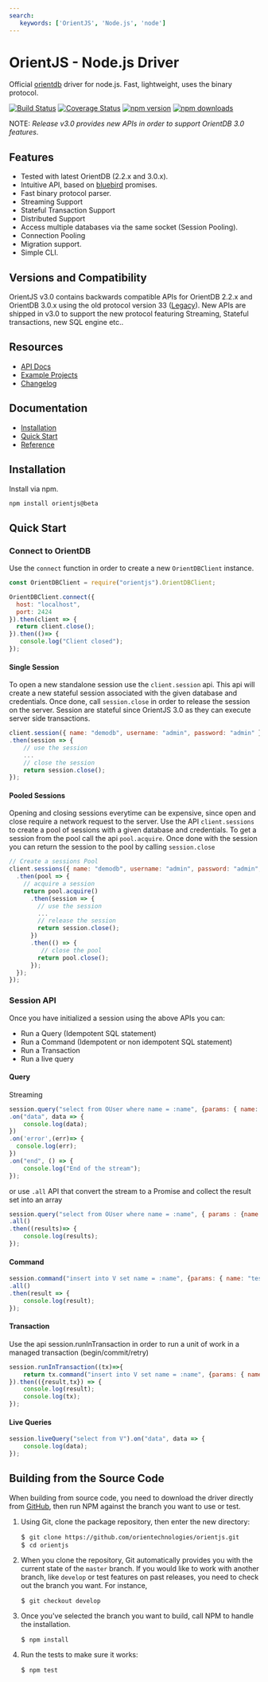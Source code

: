 ```yaml
---
search:
   keywords: ['OrientJS', 'Node.js', 'node']
---
```


# OrientJS - Node.js Driver

Official [orientdb](http://www.orientechnologies.com/orientdb/) driver for node.js. Fast, lightweight, uses the binary protocol.

[![Build Status](https://travis-ci.org/orientechnologies/orientjs.svg?branch=develop)](https://travis-ci.org/orientechnologies/orientjs)
[![Coverage Status](https://coveralls.io/repos/github/orientechnologies/orientjs/badge.svg?branch=develop)](https://coveralls.io/github/orientechnologies/orientjs?branch=develop)
[![npm version](https://img.shields.io/npm/v/orientjs/beta.svg?style=flat-square)](https://www.npmjs.com/package/orientjs)
[![npm downloads](https://img.shields.io/npm/dm/orientjs.svg?style=flat-square)](https://www.npmjs.com/package/orientjs)


NOTE: _Release v3.0 provides new APIs in order to support OrientDB 3.0 features_.

## Features

- Tested with latest OrientDB (2.2.x and 3.0.x).
- Intuitive API, based on [bluebird](https://github.com/petkaantonov/bluebird) promises.
- Fast binary protocol parser.
- Streaming Support
- Stateful Transaction Support
- Distributed Support
- Access multiple databases via the same socket (Session Pooling).
- Connection Pooling
- Migration support.
- Simple CLI.

## Versions and Compatibility

OrientJS v3.0 contains backwards compatible APIs for OrientDB 2.2.x and OrientDB 3.0.x using the old protocol version 33 ([Legacy](OrientJS-Legacy.md)). New APIs are shipped in v3.0 to support the new protocol featuring Streaming, Stateful transactions, new SQL engine etc..



## Resources


- [API Docs](http://orientdb.com/docs/last/orientjs/OrientJS.html)
- [Example Projects](https://github.com/orientechnologies/orientjs-example)
- [Changelog](https://github.com/orientechnologies/orientjs/blob/master/CHANGELOG.md)



## Documentation

- [Installation](#installation)
- [Quick Start](#quick-start)
- [Reference](Reference.md)


## Installation

Install via npm.

```sh
npm install orientjs@beta
```

## Quick Start

### Connect to OrientDB

Use the `connect` function in order to create a new `OrientDBClient` instance.

```js
const OrientDBClient = require("orientjs").OrientDBClient;

OrientDBClient.connect({
  host: "localhost",
  port: 2424
}).then(client => {
  return client.close();
}).then(()=> {
   console.log("Client closed");
});
```



#### Single Session

To open a new standalone session use the `client.session` api. This api will create a new stateful session associated with the given database and credentials. Once done, call `session.close` in order to release the session on the server. Session are stateful since OrientJS 3.0 as they can execute server side transactions.


```js
client.session({ name: "demodb", username: "admin", password: "admin" })
.then(session => {
	// use the session
	... 
	// close the session
	return session.close();
});
```



#### Pooled Sessions

Opening and closing sessions everytime can be expensive, since open and close require a network request to the server. Use the API `client.sessions` to create a pool of sessions with a given database and credentials. To get a session from the pool call the api `pool.acquire`. Once done with the session you can return the session to the pool by calling `session.close`


```js
// Create a sessions Pool
client.sessions({ name: "demodb", username: "admin", password: "admin", pool: { max: 10} })
  .then(pool => {
    // acquire a session
    return pool.acquire()
      .then(session => {
        // use the session
        ...
        // release the session
        return session.close();
      })
      .then(() => {
      	 // close the pool
        return pool.close();
      });
  });
});
```

### Session API

Once you have initialized a session using the above APIs you can:

- Run a Query (Idempotent SQL statement)
- Run a Command (Idempotent or non idempotent SQL statement)
- Run a Transaction
- Run a live query


#### Query


Streaming

```js
session.query("select from OUser where name = :name", {params: { name: "admin" }})
.on("data", data => {
	console.log(data);
})
.on('error',(err)=> {
  console.log(err);
})
.on("end", () => {
	console.log("End of the stream");
});
```


or use `.all` API that convert the stream to a Promise and collect the result set into an array

```js
session.query("select from OUser where name = :name", { params : {name: "admin" }})
.all()
.then((results)=> {
	console.log(results);
});
```

#### Command

```js
session.command("insert into V set name = :name", {params: { name: "test" }})
.all()
.then(result => {
	console.log(result);
});
```

#### Transaction

Use the api session.runInTransaction in order to run a unit of work in a managed transaction (begin/commit/retry)

```js
session.runInTransaction((tx)=>{
	return tx.command("insert into V set name = :name", {params: { name: "test" }}).all()
}).then(({result,tx}) => {
	console.log(result);
	console.log(tx);
});
```

#### Live Queries


```js
session.liveQuery("select from V").on("data", data => {
	console.log(data);
});
```



## Building from the Source Code

When building from source code, you need to download the driver directly from [GitHub](https://github.com/orientechnologies/orientjs), then run NPM against the branch you want to use or test.

1. Using Git, clone the package repository, then enter the new directory:

   <pre>
   $ <code class="lang-sh userinput">git clone https://github.com/orientechnologies/orientjs.git</code>
   $ <code class="lang-sh userinput">cd orientjs</code>
   </pre>

2. When you clone the repository, Git automatically provides you with the current state of the `master` branch.  If you would like to work with another branch, like `develop` or test features on past releases, you need to check out the branch you want.  For instance,

   <pre>
   $ <code class="lang-sh userinput">git checkout develop</code>
   </pre>

3. Once you've selected the branch you want to build, call NPM to handle the installation.

   <pre>
   $ <code class="lang-sh userinput">npm install</code>
   </pre>
 
4. Run the tests to make sure it works:

   <pre>
   $ <code class="lang-sh userinput">npm test</code>
   </pre>






